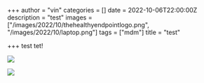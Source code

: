 +++
author = "vin"
categories = []
date = 2022-10-06T22:00:00Z
description = "test"
images = ["/images/2022/10/thehealthyendpointlogo.png", "/images/2022/10/laptop.png"]
tags = ["mdm"]
title = "test"

+++
test tet!

![](/images/2022/10/my-project-logo.png)

![](/images/post/04.jpg)
